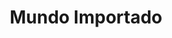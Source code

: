 ---
title: "Mundo Importado"
url: /neuquen/mundo-importado-bartolome-mitre/
shop: tienda de variedades
---